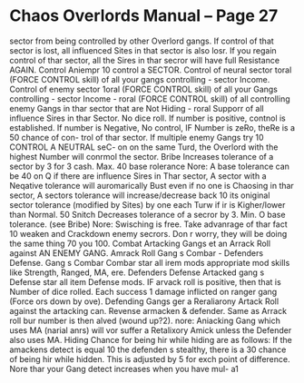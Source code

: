 # Chaos Overlords Manual – Page 27

sector from being controlled by other Overlord gangs. If control of that sector is lost, all influenced Sites in that sector is also losr. If you regain control of thar sector, all the Sires in thar secror will have full Resistance AGAIN. Control Aniempr 10 control a SECTOR. Control of neural sector toral (FORCE CONTROL skill) of all your gangs controlling - sector Income. Control of enemy sector 1oral (FORCE CONTROL skill) of all your Gangs controlling - sector Income - roral (FORCE CONTROL skill) of all controlling enemy Gangs in thar sector that are Not Hiding - roral Supporr of all influence Sires in thar Sector. No dice roll. If number is positive, contnol is established. If number is Negative, No control, IF Number is zeRo, theRe is a 50 chance of con- trol of thar sector. If multiple enemy Gangs try 10 CONTROL A NEUTRAL seC- on on the same Turd, the Overlord with the highest Number will conrmol the sector. Bribe Increases tolerance of a sector by 3 for 3 cash. Max. 40 base rolerance Nore: A base tolerance can be 40 on Q if there are influence Sires in Thar sector, A sector with a Neqative tolerance will auromarically Bust even if no one is Chaosing in thar sector, A sectors tolerance will increase/decrease back 10 its oniginal sector tolerance (modified by Sites) by one each Turw if ir is Kigher/lower than Normal. 50 Snitch Decreases tolerance of a secror by 3. Min. O base tolerance. (see Bribe) Nore: Swisching is free. Take advanrage of thar fact 10 weaken and Crackdown enemy secrors. Don r worry, they will be doing the same thing 70 you 100. Combat Artacking Gangs et an Arrack Roll against AN ENEMY GANG. Amrack Roll Gang s Combar - Defenders Defense. Gang s Combar Combar star all irem mods appropriate mod skills like Strength, Ranged, MA, ere. Defenders Defense Artacked gang s Defense star all item Defense mods. IF arvack roll is positive, then that is Number of dice rolled. Each success 1 damage inflicted on ranger gang (Force ors down by ove). Defending Gangs ger a Reraliarony Artack Roll against the artacking can. Revense armacken & defender. Same as Arrack roll bur number is then alved (wound up?2). nore: Aniacking Gang which uses MA (narial anrs) will vor suffer a Retalixory Amick unless the Defender also uses MA. Hiding Chance for being hir while hiding are as follows: If the amackens detect is equal 10 the defenden s stealthy, there is a 30 chance of being hir while hidden. This is adjusted by 5 for exch point of difference. Nore thar your Gang detect increases when you have mul- a1

